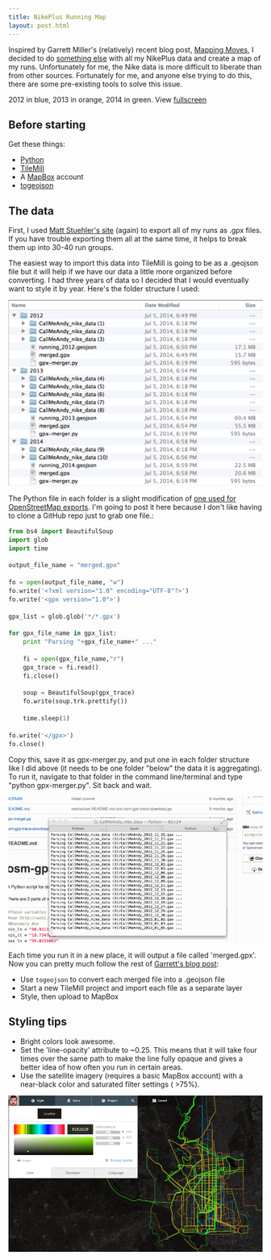 ```yaml
---
title: NikePlus Running Map
layout: post.html
---
```


Inspired by Garrett Miller's (relatively) recent blog post, [Mapping
Moves](https://www.mapbox.com/blog/mapping-moves/), I decided to do
[something else](http://drewbo.com/blog/2014/05/12/nike-plus-elevation/)
with all my NikePlus data and create a map of my runs. Unfortunately for
me, the Nike data is more difficult to liberate than from other sources.
Fortunately for me, and anyone else trying to do this, there are some
pre-existing tools to solve this issue.

<div id="map" class="map"></div>

2012 in blue, 2013 in orange, 2014 in green. View
[fullscreen](https://a.tiles.mapbox.com/v4/drewbo19.immnjfdh/page.html?access_token=pk.eyJ1IjoiZHJld2JvMTkiLCJhIjoiWlpRb2lYUSJ9.aT3CQyI2_wYzqKPDqjgvyw#13/38.9105/-77.0424)

## Before starting

Get these things:

  - [Python](https://www.python.org/)
  - [TileMill](https://www.mapbox.com/tilemill/)
  - A [MapBox](https://www.mapbox.com/) account
  - [togeojson](https://github.com/mapbox/togeojson)

## The data

First, I used [Matt Stuehler's
site](https://mattstuehler.com/lab/NikePlus/) (again) to export all of
my runs as .gpx files. If you have trouble exporting them all at the
same time, it helps to break them up into 30-40 run groups.

The easiest way to import this data into TileMill is going to be as a
.geojson file but it will help if we have our data a little more
organized before converting. I had three years of data so I decided that
I would eventually want to style it by year. Here's the folder structure
I used:

![Folder Structure](/images/folder-structure.png)

The Python file in each folder is a slight modification of [one used for
OpenStreetMap exports](https://github.com/kengggg/osm-gpx-download). I'm
going to post it here because I don't like having to clone a GitHub repo
just to grab one file.:

```python
from bs4 import BeautifulSoup
import glob
import time

output_file_name = "merged.gpx"

fo = open(output_file_name, "w")
fo.write('<?xml version="1.0" encoding="UTF-8"?>')
fo.write('<gpx version="1.0">')

gpx_list = glob.glob('*/*.gpx')

for gpx_file_name in gpx_list:
    print "Parsing "+gpx_file_name+" ..."

    fi = open(gpx_file_name,"r")
    gpx_trace = fi.read()
    fi.close()

    soup = BeautifulSoup(gpx_trace)
    fo.write(soup.trk.prettify())

    time.sleep(1)

fo.write('</gpx>')
fo.close()
```

Copy this, save it as gpx-merger.py, and put one in each folder
structure like I did above (it needs to be one folder "below" the data
it is aggregating). To run it, navigate to that folder in the command
line/terminal and type "python gpx-merger.py". Sit back and wait.

![Terminal gif](/images/terminal.gif)

Each time you run it in a new place, it will output a file called
'merged.gpx'. Now you can pretty much follow the rest of [Garrett's blog
post](https://www.mapbox.com/blog/mapping-moves/):

  - Use `togeojson` to convert each merged file into a .geojson file
  - Start a new TileMill project and import each file as a separate
    layer
  - Style, then upload to MapBox

## Styling tips

  - Bright colors look awesome.
  - Set the 'line-opacity' attribute to ~0.25. This means that it will
    take four times over the same path to make the line fully opaque and
    gives a better idea of how often you run in certain areas.
  - Use the satellite imagery (requires a basic MapBox account) with a
    near-black color and saturated filter settings ( \>75%).

![filter settings](/images/filter-settings.png)
